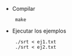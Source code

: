  
* Compilar 

       make 

* Ejecutar los ejemplos 

       ./srt < ej1.txt 
       ./srt < ej2.txt

